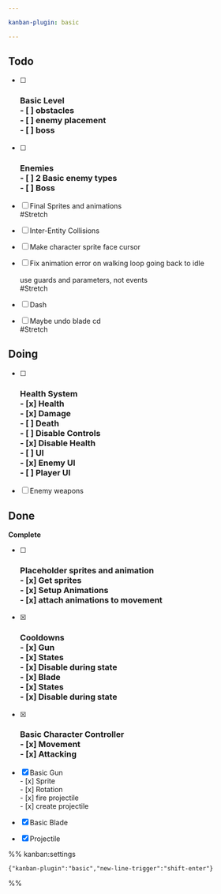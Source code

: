 ```yaml
---

kanban-plugin: basic

---
```


## Todo

- [ ] ### Basic Level<br>- [ ] obstacles<br>- [ ] enemy placement<br>- [ ] boss
- [ ] ### Enemies<br>- [ ] 2 Basic enemy types<br>- [ ] Boss
- [ ] Final Sprites and animations<br>#Stretch
- [ ] Inter-Entity Collisions
- [ ] Make character sprite face cursor
- [ ] Fix animation error on walking loop going back to idle<br><br>use guards and  parameters, not events<br>#Stretch
- [ ] Dash
- [ ] Maybe undo blade cd<br>#Stretch


## Doing

- [ ] ### Health System<br>- [x] Health<br>- [x] Damage<br>- [ ] Death<br>	- [ ] Disable Controls<br>	- [x] Disable Health<br>- [ ] UI<br>	- [x] Enemy UI<br>	- [ ] Player UI
- [ ] Enemy weapons


## Done

**Complete**
- [ ] ### Placeholder sprites and animation<br>- [x] Get sprites<br>- [x] Setup Animations<br>- [x] attach animations to movement
- [x] ### Cooldowns<br>- [x] Gun<br>	- [x] States<br>	- [x] Disable during state<br>- [x] Blade<br>	- [x] States<br>	- [x] Disable during state
- [x] ### Basic Character Controller<br>- [x]  Movement<br>- [x]  Attacking
- [x] Basic Gun<br>- [x] Sprite<br>- [x] Rotation<br>- [x] fire projectile<br>	- [x] create projectile
- [x] Basic Blade
- [x] Projectile




%% kanban:settings
```
{"kanban-plugin":"basic","new-line-trigger":"shift-enter"}
```
%%